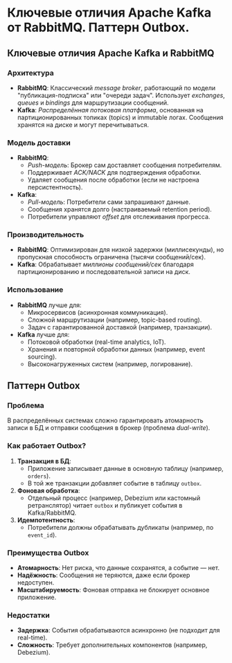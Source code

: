 # Ключевые отличия Apache Kafka от RabbitMQ. Паттерн Outbox.
## Ключевые отличия Apache Kafka и RabbitMQ

### Архитектура
- **RabbitMQ**: Классический *message broker*, работающий по модели "публикация-подписка" или "очереди задач". Использует *exchanges*, *queues* и *bindings* для маршрутизации сообщений.  
- **Kafka**: *Распределённая потоковая платформа*, основанная на партиционированных топиках (topics) и immutable логах. Сообщения хранятся на диске и могут перечитываться.  
### Модель доставки
- **RabbitMQ**:  
  - *Push-модель*: Брокер сам доставляет сообщения потребителям.  
  - Поддерживает *ACK/NACK* для подтверждения обработки.  
  - Удаляет сообщения после обработки (если не настроена персистентность).  
- **Kafka**:  
  - *Pull-модель*: Потребители сами запрашивают данные.  
  - Сообщения хранятся долго (настраиваемый retention period).  
  - Потребители управляют *offset* для отслеживания прогресса.  
### Производительность
- **RabbitMQ**: Оптимизирован для низкой задержки (миллисекунды), но пропускная способность ограничена (тысячи сообщений/сек).  
- **Kafka**: Обрабатывает *миллионы сообщений/сек* благодаря партиционированию и последовательной записи на диск.  
### Использование
- **RabbitMQ** лучше для:  
  - Микросервисов (асинхронная коммуникация).  
  - Сложной маршрутизации (например, topic-based routing).  
  - Задач с гарантированной доставкой (например, транзакции).  
- **Kafka** лучше для:  
  - Потоковой обработки (real-time analytics, IoT).  
  - Хранения и повторной обработки данных (например, event sourcing).  
  - Высоконагруженных систем (например, логирование).  

## Паттерн Outbox
### Проблема
В распределённых системах сложно гарантировать атомарность записи в БД и отправки сообщения в брокер (проблема *dual-write*).  
### Как работает Outbox?
1. **Транзакция в БД**:  
   - Приложение записывает данные в основную таблицу (например, `orders`).  
   - В той же транзакции добавляет событие в таблицу `outbox`.  
2. **Фоновая обработка**:  
   - Отдельный процесс (например, Debezium или кастомный ретранслятор) читает `outbox` и публикует события в Kafka/RabbitMQ.  
3. **Идемпотентность**:  
   - Потребители должны обрабатывать дубликаты (например, по `event_id`).  

### Преимущества Outbox
- **Атомарность**: Нет риска, что данные сохранятся, а событие — нет.  
- **Надёжность**: Сообщения не теряются, даже если брокер недоступен.  
- **Масштабируемость**: Фоновая отправка не блокирует основное приложение.  
### Недостатки
- **Задержка**: События обрабатываются асинхронно (не подходит для real-time).  
- **Сложность**: Требует дополнительных компонентов (например, Debezium).  